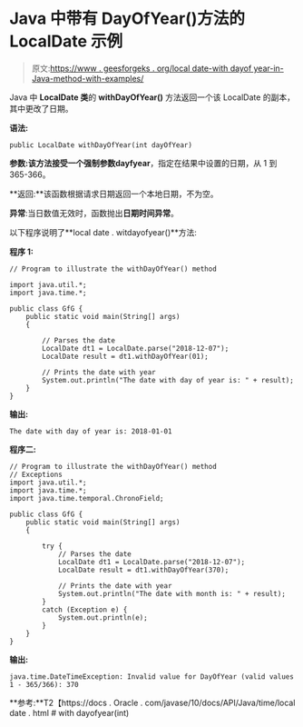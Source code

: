 # Java 中带有 DayOfYear()方法的 LocalDate 示例

> 原文:[https://www . geesforgeks . org/local date-with dayof year-in-Java-method-with-examples/](https://www.geeksforgeeks.org/localdate-withdayofyear-method-in-java-with-examples/)

Java 中 **LocalDate 类**的 **withDayOfYear()** 方法返回一个该 LocalDate 的副本，其中更改了日期。

**语法:**

```
public LocalDate withDayOfYear(int dayOfYear)
```

**参数:**该方法接受一个强制参数**dayfyear**，指定在结果中设置的日期，从 1 到 365-366。

**返回:**该函数根据请求日期返回一个本地日期，不为空。

**异常**:当日数值无效时，函数抛出**日期时间异常**。

以下程序说明了**local date . witdayofyear()**方法:

**程序 1:**

```
// Program to illustrate the withDayOfYear() method

import java.util.*;
import java.time.*;

public class GfG {
    public static void main(String[] args)
    {

        // Parses the date
        LocalDate dt1 = LocalDate.parse("2018-12-07");
        LocalDate result = dt1.withDayOfYear(01);

        // Prints the date with year
        System.out.println("The date with day of year is: " + result);
    }
}
```

**输出:**

```
The date with day of year is: 2018-01-01

```

**程序二:**

```
// Program to illustrate the withDayOfYear() method
// Exceptions
import java.util.*;
import java.time.*;
import java.time.temporal.ChronoField;

public class GfG {
    public static void main(String[] args)
    {

        try {
            // Parses the date
            LocalDate dt1 = LocalDate.parse("2018-12-07");
            LocalDate result = dt1.withDayOfYear(370);

            // Prints the date with year
            System.out.println("The date with month is: " + result);
        }
        catch (Exception e) {
            System.out.println(e);
        }
    }
}
```

**输出:**

```
java.time.DateTimeException: Invalid value for DayOfYear (valid values 1 - 365/366): 370

```

**参考:**T2【https://docs . Oracle . com/javase/10/docs/API/Java/time/local date . html # with dayofyear(int)